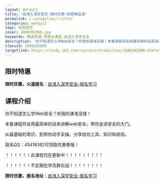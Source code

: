 ```yaml
---
layout: default
title: '由浅入深学安全-限时优惠-网易精品课'
permalink: /:categories/:title/
categories: wangyi2
tags: 网易提供
cover: 1006202008.jpg
keywords: 精选网课,网易云课堂,由浅入深学安全
description: '你不知道怎么学Web安全？听我的课准没错！本套课程将会用最简单的话来讲解web安全，带你走进安全的大门。从最基础的常识，'
classid: 1006202008
targetlink: https://study.163.com/course/introduction/1006202008.htm?share=1&shareId=1025206652&utm_campaign=share&utm_medium=iphoneShare&utm_source=&utm_u=1025206652
---
```


## 限时特惠

**限时优惠，火速报名**：[由浅入深学安全-报名学习](https://study.163.com/course/introduction/1006202008.htm?share=1&shareId=1025206652&utm_campaign=share&utm_medium=iphoneShare&utm_source=&utm_u=1025206652)

## 课程介绍

你不知道怎么学Web安全？听我的课准没错！

本套课程将会用最简单的话来讲解web安全，带你走进安全的大门。

从最基础的常识，到带你动手实操。分享给你工具、知识和经验。

联系QQ：45418382可领取优惠劵哦！



！！！！！！此课程仍在更新中！！！！！！！！！

！！！！！！不定期在学员群实战！！！！！！！！

**限时优惠，报名地址**：[由浅入深学安全-报名学习](https://study.163.com/course/introduction/1006202008.htm?share=1&shareId=1025206652&utm_campaign=share&utm_medium=iphoneShare&utm_source=&utm_u=1025206652)

